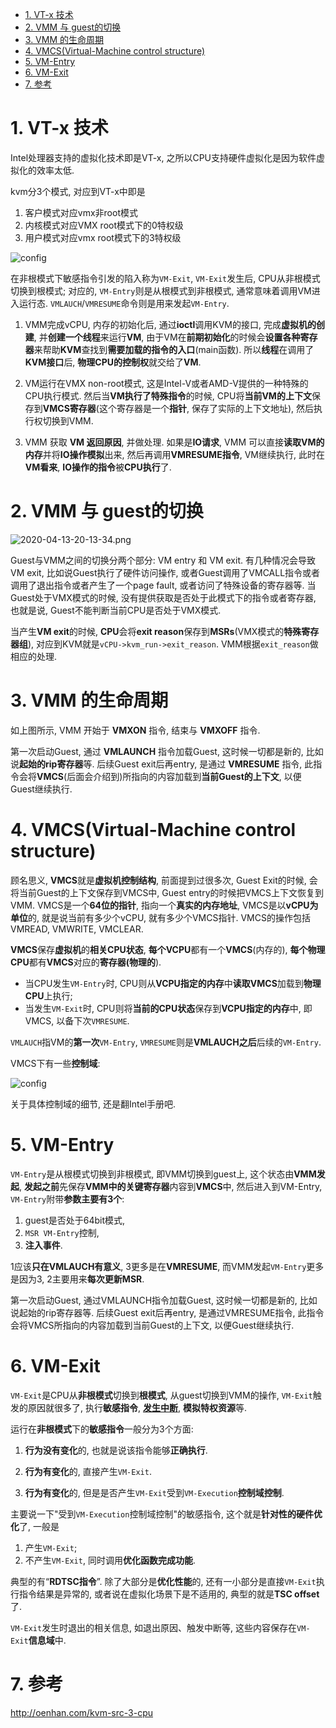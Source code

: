 
<!-- @import "[TOC]" {cmd="toc" depthFrom=1 depthTo=6 orderedList=false} -->

<!-- code_chunk_output -->

- [1. VT-x 技术](#1-vt-x-技术)
- [2. VMM 与 guest的切换](#2-vmm-与-guest的切换)
- [3. VMM 的生命周期](#3-vmm-的生命周期)
- [4. VMCS(Virtual-Machine control structure)](#4-vmcsvirtual-machine-control-structure)
- [5. VM-Entry](#5-vm-entry)
- [6. VM-Exit](#6-vm-exit)
- [7. 参考](#7-参考)

<!-- /code_chunk_output -->

# 1. VT-x 技术

Intel处理器支持的虚拟化技术即是VT-x, 之所以CPU支持硬件虚拟化是因为软件虚拟化的效率太低. 

kvm分3个模式, 对应到VT-x中即是

1. 客户模式对应vmx非root模式
2. 内核模式对应VMX root模式下的0特权级
3. 用户模式对应vmx root模式下的3特权级

![config](images/1.png)

在非根模式下敏感指令引发的陷入称为`VM-Exit`, `VM-Exit`发生后, CPU从非根模式切换到根模式; 对应的, `VM-Entry`则是从根模式到非根模式, 通常意味着调用VM进入运行态. `VMLAUCH`/`VMRESUME`命令则是用来发起`VM-Entry`. 

1. VMM完成vCPU, 内存的初始化后, 通过**ioctl**调用KVM的接口, 完成**虚拟机的创建**, 并**创建一个线程**来运行**VM**, 由于VM在**前期初始化**的时候会**设置各种寄存器**来帮助**KVM**查找到**需要加载的指令的入口**(main函数). 所以**线程**在调用了**KVM接口**后, **物理CPU的控制权**就交给了**VM**. 

2. VM运行在VMX non-root模式, 这是Intel-V或者AMD-V提供的一种特殊的CPU执行模式. 然后当**VM执行了特殊指令**的时候, CPU将**当前VM的上下文**保存到**VMCS寄存器**(这个寄存器是一个**指针**, 保存了实际的上下文地址), 然后执行权切换到VMM. 

3. VMM 获取 **VM 返回原因**, 并做处理. 如果是**IO请求**, VMM 可以直接**读取VM的内存**并将**IO操作模拟**出来, 然后再调用**VMRESUME指令**, VM继续执行, 此时在**VM看来**, **IO操作的指令**被**CPU执行**了. 

# 2. VMM 与 guest的切换

![2020-04-13-20-13-34.png](./images/2020-04-13-20-13-34.png)

Guest与VMM之间的切换分两个部分: VM entry 和 VM exit. 有几种情况会导致VM exit, 比如说Guest执行了硬件访问操作, 或者Guest调用了VMCALL指令或者调用了退出指令或者产生了一个page fault, 或者访问了特殊设备的寄存器等. 当Guest处于VMX模式的时候, 没有提供获取是否处于此模式下的指令或者寄存器, 也就是说, Guest不能判断当前CPU是否处于VMX模式. 

当产生**VM exit**的时候, **CPU**会将**exit reason**保存到**MSRs**(VMX模式的**特殊寄存器组**), 对应到KVM就是`vCPU->kvm_run->exit_reason`. VMM根据`exit_reason`做相应的处理. 

# 3. VMM 的生命周期

如上图所示, VMM 开始于 **VMXON** 指令, 结束与 **VMXOFF** 指令. 

第一次启动Guest, 通过 **VMLAUNCH** 指令加载Guest, 这时候一切都是新的, 比如说**起始的rip寄存器**等. 后续Guest exit后再entry, 是通过 **VMRESUME** 指令, 此指令会将**VMCS**(后面会介绍到)所指向的内容加载到**当前Guest的上下文**, 以便Guest继续执行. 

# 4. VMCS(Virtual-Machine control structure)

顾名思义, **VMCS**就是**虚拟机控制结构**, 前面提到过很多次, Guest Exit的时候, 会将当前Guest的上下文保存到VMCS中, Guest entry的时候把VMCS上下文恢复到VMM. VMCS是一个**64位的指针**, 指向一个**真实的内存地址**, VMCS是以**vCPU为单位**的, 就是说当前有多少个vCPU, 就有多少个VMCS指针. VMCS的操作包括VMREAD, VMWRITE, VMCLEAR. 

**VMCS**保存**虚拟机**的**相关CPU状态**, **每个VCPU**都有一个**VMCS**(内存的), **每个物理CPU**都有**VMCS**对应的**寄存器(物理的**).

- 当CPU发生`VM-Entry`时, CPU则从**VCPU指定的内存**中**读取VMCS**加载到**物理CPU**上执行;
- 当发生`VM-Exit`时, CPU则将**当前的CPU状态**保存到**VCPU指定的内存**中, 即VMCS, 以备下次`VMRESUME`. 

`VMLAUCH`指VM的**第一次**`VM-Entry`, `VMRESUME`则是**VMLAUCH之后**后续的`VM-Entry`. 

VMCS下有一些**控制域**: 

![config](images/2.png)

关于具体控制域的细节, 还是翻Intel手册吧. 

# 5. VM-Entry

`VM-Entry`是从根模式切换到非根模式, 即VMM切换到guest上, 这个状态由**VMM发起**, **发起之前**先保存**VMM中的关键寄存器**内容到**VMCS**中, 然后进入到VM-Entry, `VM-Entry`附带**参数主要有3个**: 

1. guest是否处于64bit模式, 
2. `MSR VM-Entry`控制, 
3. **注入事件**. 

1应该**只在VMLAUCH有意义**, 3更多是在**VMRESUME**, 而VMM发起`VM-Entry`更多是因为3, 2主要用来**每次更新MSR**. 

第一次启动Guest, 通过VMLAUNCH指令加载Guest, 这时候一切都是新的, 比如说起始的rip寄存器等.  后续Guest exit后再entry, 是通过VMRESUME指令, 此指令会将VMCS所指向的内容加载到当前Guest的上下文,  以便Guest继续执行. 

# 6. VM-Exit

`VM-Exit`是CPU从**非根模式**切换到**根模式**, 从guest切换到VMM的操作, `VM-Exit`触发的原因就很多了, 执行**敏感指令**, [**发生中断**](http://www.oenhan.com/rwsem-realtime-task-hung), **模拟特权资源**等. 

运行在**非根模式**下的**敏感指令**一般分为3个方面: 

1. **行为没有变化**的, 也就是说该指令能够**正确执行**. 

2. **行为有变化**的, 直接产生`VM-Exit`. 

3. **行为有变化**的, 但是是否产生`VM-Exit`受到`VM-Execution`**控制域控制**. 

主要说一下"受到`VM-Execution`控制域控制"的敏感指令, 这个就是**针对性的硬件优化**了, 一般是

1. 产生`VM-Exit`; 
2. 不产生`VM-Exit`, 同时调用**优化函数完成功能**. 

典型的有“**RDTSC指令**”. 除了大部分是**优化性能**的, 还有一小部分是直接`VM-Exit`执行指令结果是异常的, 或者说在虚拟化场景下是不适用的, 典型的就是**TSC offset**了. 

`VM-Exit`发生时退出的相关信息, 如退出原因、触发中断等, 这些内容保存在`VM-Exit`**信息域**中. 

# 7. 参考

http://oenhan.com/kvm-src-3-cpu